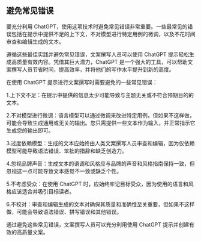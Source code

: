## 避免常见错误

要充分利用 ChatGPT，使用这项技术时避免常见错误非常重要。一些最常见的错误包括在提示中提供不足的上下文，不对模型进行特定用例的微调，以及不花时间审查和编辑生成的文本。

遵循这些最佳实践并避免常见错误，文案撰写人员可以使用 ChatGPT 提示轻松生成高质量有效内容。凭借其巨大潜力，ChatGPT 是一个强大的工具，可以帮助文案撰写人员节省时间，提高效率，并将他们的写作水平提升到新的高度。

在使用 ChatGPT 提示进行文案撰写时需要避免的一些常见错误：

1.上下文不足：在提示中提供的信息太少可能导致与主题无关或不符合预期目的的文本。

2.不对模型进行微调：语言模型可以通过微调来改进特定用例，但如果不这样做，可能会导致生成通用或无关的输出。您只需提供一些文本作为输入，并正常指示它生成您的输出即可。

3.过度依赖模型：生成的文本应始终由人类文案撰写人员审查和编辑，因为仅依赖模型可能导致语法错误、笨拙的措辞和缺乏创造力。

4.忽视品牌声音：生成文本的语调和风格应与品牌的声音和风格指南保持一致，但忽视这一点可能导致文本感觉不一致或缺乏个性。

5.不考虑受众：在使用 ChatGPT 时，应始终牢记目标受众，因为使用的语言和风格应该适合并吸引目标读者。

6.不校对：审查和编辑生成的文本对确保其质量和准确性至关重要，但如果不这样做，可能会导致语法错误、拼写错误和其他错误。

通过避免这些常见错误，文案撰写人员可以充分利用使用 ChatGPT 提示并创建有效的高质量文案。

